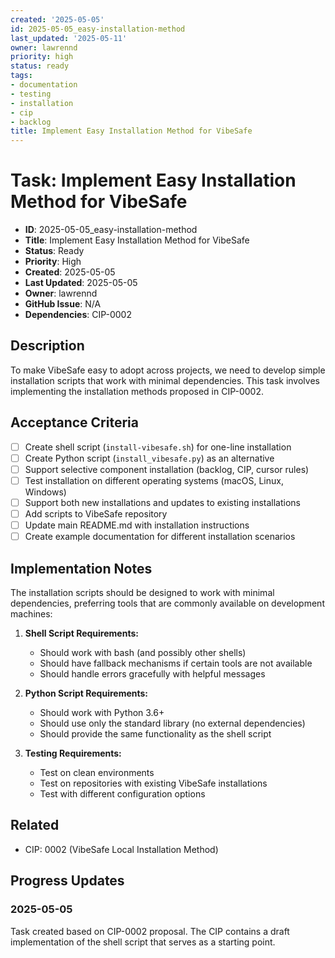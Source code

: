 ```yaml
---
created: '2025-05-05'
id: 2025-05-05_easy-installation-method
last_updated: '2025-05-11'
owner: lawrennd
priority: high
status: ready
tags:
- documentation
- testing
- installation
- cip
- backlog
title: Implement Easy Installation Method for VibeSafe
---
```


# Task: Implement Easy Installation Method for VibeSafe

- **ID**: 2025-05-05_easy-installation-method
- **Title**: Implement Easy Installation Method for VibeSafe
- **Status**: Ready
- **Priority**: High
- **Created**: 2025-05-05
- **Last Updated**: 2025-05-05
- **Owner**: lawrennd
- **GitHub Issue**: N/A
- **Dependencies**: CIP-0002

## Description

To make VibeSafe easy to adopt across projects, we need to develop simple installation scripts that work with minimal dependencies. This task involves implementing the installation methods proposed in CIP-0002.

## Acceptance Criteria

- [ ] Create shell script (`install-vibesafe.sh`) for one-line installation
- [ ] Create Python script (`install_vibesafe.py`) as an alternative
- [ ] Support selective component installation (backlog, CIP, cursor rules)
- [ ] Test installation on different operating systems (macOS, Linux, Windows)
- [ ] Support both new installations and updates to existing installations
- [ ] Add scripts to VibeSafe repository
- [ ] Update main README.md with installation instructions
- [ ] Create example documentation for different installation scenarios

## Implementation Notes

The installation scripts should be designed to work with minimal dependencies, preferring tools that are commonly available on development machines:

1. **Shell Script Requirements:**
   - Should work with bash (and possibly other shells)
   - Should have fallback mechanisms if certain tools are not available
   - Should handle errors gracefully with helpful messages

2. **Python Script Requirements:**
   - Should work with Python 3.6+
   - Should use only the standard library (no external dependencies)
   - Should provide the same functionality as the shell script

3. **Testing Requirements:**
   - Test on clean environments
   - Test on repositories with existing VibeSafe installations
   - Test with different configuration options

## Related

- CIP: 0002 (VibeSafe Local Installation Method)

## Progress Updates

### 2025-05-05

Task created based on CIP-0002 proposal. The CIP contains a draft implementation of the shell script that serves as a starting point. 